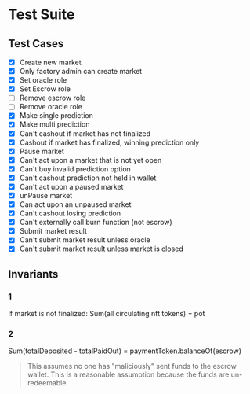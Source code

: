 
# Test Suite


## Test Cases

- [X] Create new market
- [X] Only factory admin can create market
- [X] Set oracle role
- [X] Set Escrow role
- [ ] Remove escrow role
- [ ] Remove oracle role
- [X] Make single prediction
- [X] Make multi prediction
- [X] Can't cashout if market has not finalized
- [X] Cashout if market has finalized, winning prediction only
- [X] Pause market
- [X] Can't act upon a market that is not yet open
- [X] Can't buy invalid prediction option
- [X] Can't cashout prediction not held in wallet
- [X] Can't act upon a paused market
- [X] unPause market
- [X] Can act upon an unpaused market
- [X] Can't cashout losing prediction
- [X] Can't externally call burn function (not escrow)
- [X] Submit market result
- [X] Can't submit market result unless oracle
- [X] Can't submit market result unless market is closed

## Invariants

### 1
If market is not finalized: Sum(all circulating nft tokens) = pot

### 2
Sum(totalDeposited - totalPaidOut) = paymentToken.balanceOf(escrow)

> This assumes no one has "maliciously" sent funds to the escrow wallet. This is a reasonable assumption because 
the funds are un-redeemable.
